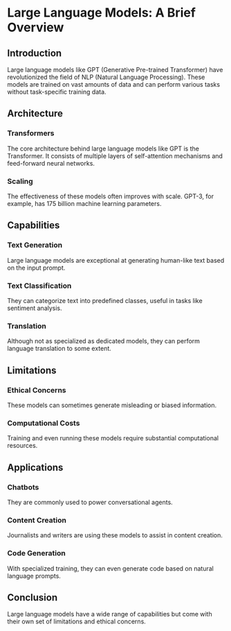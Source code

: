 # Large Language Models: A Brief Overview

## Introduction
Large language models like GPT (Generative Pre-trained Transformer) have revolutionized the field of NLP (Natural Language Processing). These models are trained on vast amounts of data and can perform various tasks without task-specific training data.

## Architecture

### Transformers
The core architecture behind large language models like GPT is the Transformer. It consists of multiple layers of self-attention mechanisms and feed-forward neural networks.

### Scaling
The effectiveness of these models often improves with scale. GPT-3, for example, has 175 billion machine learning parameters.

## Capabilities

### Text Generation
Large language models are exceptional at generating human-like text based on the input prompt.

### Text Classification
They can categorize text into predefined classes, useful in tasks like sentiment analysis.

### Translation
Although not as specialized as dedicated models, they can perform language translation to some extent.

## Limitations

### Ethical Concerns
These models can sometimes generate misleading or biased information.

### Computational Costs
Training and even running these models require substantial computational resources.

## Applications

### Chatbots
They are commonly used to power conversational agents.

### Content Creation
Journalists and writers are using these models to assist in content creation.

### Code Generation
With specialized training, they can even generate code based on natural language prompts.

## Conclusion
Large language models have a wide range of capabilities but come with their own set of limitations and ethical concerns.
